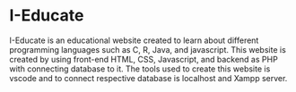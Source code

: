 # I-Educate
I-Educate is an educational website created to learn about different programming languages such as  C, R, Java, and javascript. 
This website is created by using front-end HTML, CSS, Javascript, and backend as PHP with connecting database to it.
The tools used to create this website is vscode and to connect respective database is localhost and Xampp server.
